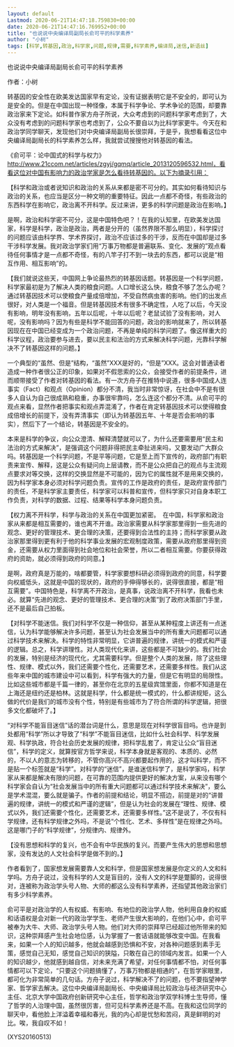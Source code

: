 ```yaml
---
layout: default
Lastmod: 2020-06-21T14:47:18.759830+00:00
date: 2020-06-21T14:47:16.769952+00:00
title: "也说说中央编译局副局长俞可平的科学素养"
author: "小树"
tags: [科学,转基因,政治,科学家,问题,规律,需要,科学素养,编译局,迷信,新语丝]
---
```


也说说中央编译局副局长俞可平的科学素养

作者：小树

转基因的安全性在欧美发达国家早有定论，没有证据表明它是不安全的，即可认为是安全的。但是在中国出现一种怪像，本属于科学争论、学术争论的范围，却要靠政治家来下定论。如科普作家方舟子所说，大众考虑到的问题科学家考虑到了，大众没有考虑到的问题科学家也考虑到了，公众不要自以为比科学家更牛。今天在和政治学同学聊天，发现他们对中央编译局副局长很崇拜，于是乎，我想看看这位中央编译局副局长的科学素养怎么样，我就尝试搜搜他对转基因的看法。

《俞可平：论中国式的科学与权力》http://www.21ccom.net/articles/zgyj/gqmq/article_2013120596532.html，看看这位对中国有影响力的政治学家是怎么看待转基因的。以下为摘录引用：

【科学和政治或者说知识和政治的关系从来都是密不可分的。其实如何看待知识与政治的关系，也应当是区分一种文明的重要特征。因此一点都不奇怪，有些政治的东西科学在影响它，政治离不开科学。反过来讲，更多的科学问题是政治在影响。】

是啊，政治和科学密不可分，这是中国特色吧？！在我的认知里，在欧美发达国家，科学是科学，政治是政治，两者是分开的（虽然界限不那么明显），科学探讨的问题应该由科学界、学术界探讨，政治不应该过多的干涉，反而在中国却是过多干涉科学发展。我对政治学家们用“万事万物都是普遍联系、变化、发展的”观点看待任何事情才是一点都不奇怪，有的八竿子打不到一块去的东西，都可以说是“相互作用、相互影响”的。

【我们就说这些天，中国网上争论最热烈的转基因话题。转基因是一个科学问题，科学家最初是为了解决人类的粮食问题。人口增长这么快，粮食不够了怎么办呢？通过转基因技术可以使粮食产量成倍增加，不受自然病虫害的影响。他们的出发点很好，对人类是一个福音。但是转基因技术有很多不确定性，人吃了以后，今天没有影响，明年没有影响，五年以后呢，十年以后呢？老鼠试验了没有影响，对人呢，没有影响吗？因为有些是科学不能回答的问题，政治的影响就来了，所以转基因现在在中国已经变成为一个政治问题，不再是单纯的科学问题了。像这样重大的科学议程，政治要参与进去，要以民主和法治的方式来解决科学问题，光靠科学解决不了转基因这样的问题。】

一个典型的“虽然、但是”结构，“虽然”XXX是好的，“但是”XXX。这会对普通读者造成一种作者很公正的印象，如果对不假思索的公众，会接受作者的前提条件，进而顺带接受了作者对转基因的看法。有一次方舟子在推特中说道，很多中国成人连事实（Fact）和观点（Opinion）都分不清，我当时非常惊讶，在社会中不是有很多人自认为自己很成熟和稳重，办事很牢靠吗，怎么连这个都分不清。从俞可平的观点来看，显然作者把事实和观点弄混淆了，作者在肯定转基因技术可以使得粮食成倍增长的前提下，没有弄清事实（即认为转基因五年、十年是否会影响的事实），然后下了一个结论，转基因是不安全的。

本来是科学的争议，向公众澄清、解释清楚就可以了，为什么还要需要用“民主和法治的方式来解决”，是强调这个问题非得把民主牵扯进来吗，又要发动广大群众吗。转基因是一个科学问题，不是平等问题，它是至上而下宣传的，政府部门有职责来宣传、解释，这是公众有疑问向上层请教，而不是公众把自己的观点与主流观点要求对等交换，这样的交换显然是不可能的，因为它的属性就不是用来交换的，因为科学家本身必须对科学问题负责。宣传的工作是政府的责任，是政府宣传部门的责任，不是科学家主要责任，科学家可以科普和宣传，但科学家只对自身本职工作负责，对科学的数据、过程、结果等科学本身问题负责。

【权力离不开科学，科学与政治的关系在中国更加紧密。　在中国，科学家和政治家从来都是相互需要的，谁也离不开谁。政治家需要从科学家那里得到一些先进的观念、更好的管理技术、更合理的决策，还要得到合法性的主持；而科学家要从政治家那里得到更有利于他的科学事业发展的宏观制度政策，需要从政府那里得到资金，还需要从权力里面得到社会地位和社会荣誉，所以二者相互需要。你要获得政府的资助，就必须得到政府的同意。】

是啊，政府真是万能的，啥都要管，科学家要想科研必须得到政府的同意，科学要向权威低头，这就是中国的现状的，政府的手伸得够长的，说得很直接，都是“相互需要”。中国特色是，科学离不开政治，是真事，说政治离不开科学，我看也未必。就算“先进的观念、更好的管理技术、更合理的决策”到了政府决策部门手里，还不是最后自己拍板。

【对科学不能迷信。我们对科学不仅是一种信仰，甚至从某种程度上讲还有一点迷信，认为科学能够解决许多问题，甚至认为社会发展当中的所有重大问题都可以通过科学技术来解决。科学的特性非常明显，它讲普遍的规律，讲统一的模式和严谨的逻辑。总之，科学讲理性。对人类现代化来讲，这些都是不可缺少的。我们社会的发展，特别是经济的现代化，尤其需要科学。但是整个人类的发展，除了这些理性、规律、模式以外，我们还需要个性化，还需要艺术，还需要多样性。我们从这些年来中国的城市建设中可以看到，科学有强大的力量，但是它有明显的局限性。比如这些城市都是千篇一律的，甚至你在北京的五星级宾馆里面，你都不知道是在上海还是纽约还是柏林。这就是科学，什么都是统一模式的，什么都讲规矩，这么做的代价是我们的城市没有个性，特别是有些城市为了符合所谓的科学逻辑，把很多文化都破坏了。】

“对科学不能盲目迷信”话的潜台词是什么，意思是现在对科学很盲目吗。也许是到处都用“科学”所以才导致了“科学”不能盲目迷信，比如什么社会科学、科学发展观、科学执政，符合社会历史发展的规律，把科学乱套了，肯定让公众“盲目迷信”，科学的定义，就算按官方哲学来说，科学本身就是客观的、本质的、必然的，不以人的意志为转移的，不管你高兴不高兴都要起作用的，这才叫科学，而不是贴一个标签就是“科学”。对科学的“迷信”，是谁迷信科学了，是科学家吗，科学家从来都是解决有限的问题，在可靠的范围内提供更好的解决方案，从来没有哪个科学家会自认为“社会发展当中的所有重大问题都可以通过科学技术来解决”，要么是学术混混，要么就是骗子。作者的前提和结论，明显不搭边，前提是对的“讲普遍的规律，讲统一的模式和严谨的逻辑”，但是认为社会的发展在“理性、规律、模式以外，我们还需要个性化，还需要艺术，还需要多样性。”这不是说了，不仅有科学规律，还有科学规律之外吗，不是说“个性化、艺术、多样性”是在规律之外吗。这是哪门子的“科学规律”，分规律内、规律外。

【没有思想和科学的复兴，也不会有中华民族的复兴。而要产生伟大的思想和思想家，没有发达的人文社会科学是做不到的。】

作者看到了，国家想发展需要靠人文和科学，但是国家想发展是你定义的人文和科学吗。方舟子说过，没有科学的人文是盲目的，没有人文的科学是蹩脚的，说得很对，连被称为政治学头号人物、大师的都这么没有科学素养，还指望其他政治家们有多少科学素养。

俞可平是对政治学的人有权威、有影响、有地位的政治学人物，他利用自身的权威和话语权是会对新一代的政治学学生、老师产生很大影响的，在他们心中，俞可平被奉为大牛、大师、政治学头号人物。他们对大师的崇拜早已经超过他所带来的知识，这种崇拜感产生社会地位感，认为掌握了一套话语就能够改变中国。在我看来，如果一个人的知识越多，他就会越感到恐惧和不安，对各种问题感到素手无策，感觉自己无知，感觉自己知识的狭隘，只敢在自己的领域内发言。如果一个人的知识越少，他就感到越自信，对未来充满了希望，对任何事情都不怕，对任何事情都可以下定论，“只要这个问题搞懂了，万事万物都是相通的”，在哲学家眼里，都可化为非常简单的几句话。方舟子说过，科学解决不了的问题，也不要指望神学家、哲学家去解决。这位中央编译局副局长、中央编译局比较政治与经济研究中心主任、北京大学中国政府创新研究中心主任，哲学和政治学双学科博士生导师，懂了哲学的人治理中国，虽然很厉害，但可见科学素养还是不高。在我和这位同学的聊天中，看他脸上洋溢着幸福和春光，我的内心却是忧愁和苦闷，真是鲜明的对比。唉，我自叹不如！

(XYS20160513)

